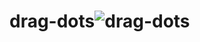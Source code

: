 # drag-dots![drag-dots](https://github.com/maxuiux/drag-dots/assets/55913235/cf5e2a15-b74e-428e-bb7c-0d876826b72b)
